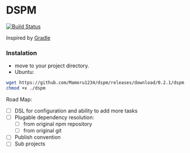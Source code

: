 # DSPM


[![Build Status](https://travis-ci.org/Mamoru1234/dspm.svg?branch=master)](https://travis-ci.org/Mamoru1234/dspm)

Inspired by [Gradle](https://gradle.org/)

### Instalation
* move to your project directory.
* Ubuntu:
```bash
wget https://github.com/Mamoru1234/dspm/releases/download/0.2.1/dspm
chmod +x ./dspm
```

Road Map:

- [ ] DSL for configuration and ability to add more tasks
- [ ] Plugable dependency resolution:
  - [ ] from original npm repository
  - [ ] from original git
- [ ] Publish convention
- [ ] Sub projects
